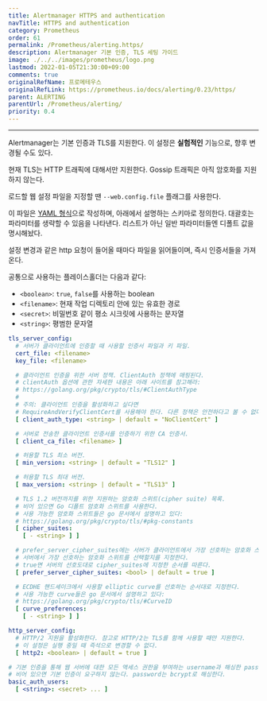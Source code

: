 ```yaml
---
title: Alertmanager HTTPS and authentication
navTitle: HTTPS and authentication
category: Prometheus
order: 61
permalink: /Prometheus/alerting.https/
description: Alertmanager 기본 인증, TLS 세팅 가이드
image: ./../../images/prometheus/logo.png
lastmod: 2022-01-05T21:30:00+09:00
comments: true
originalRefName: 프로메테우스
originalRefLink: https://prometheus.io/docs/alerting/0.23/https/
parent: ALERTING
parentUrl: /Prometheus/alerting/
priority: 0.4
---
```


---

Alertmanager는 기본 인증과 TLS를 지원한다. 이 설정은 **실험적인** 기능으로, 향후 변경될 수도 있다.

현재 TLS는 HTTP 트래픽에 대해서만 지원한다. Gossip 트래픽은 아직 암호화를 지원하지 않는다.

로드할 웹 설정 파일을 지정할 땐 `--web.config.file` 플래그를 사용한다.

이 파일은 [YAML 형식](https://en.wikipedia.org/wiki/YAML)으로 작성하며, 아래에서 설명하는 스키마로 정의한다. 대괄호는 파라미터를 생략할 수 있음을 나타낸다. 리스트가 아닌 일반 파라미터들엔 디폴트 값을 명시해놨다.

설정 변경과 같은 http 요청이 들어올 때마다 파일을 읽어들이며, 즉시 인증서들을 가져온다.

공통으로 사용하는 플레이스홀더는 다음과 같다:

- `<boolean>`: `true`, `false`를 사용하는 boolean
- `<filename>`: 현재 작업 디렉토리 안에 있는 유효한 경로
- `<secret>`: 비밀번호 같이 평소 시크릿에 사용하는 문자열
- `<string>`: 평범한 문자열

```yaml
tls_server_config:
  # 서버가 클라이언트에 인증할 때 사용할 인증서 파일과 키 파일.
  cert_file: <filename>
  key_file: <filename>

  # 클라이언트 인증을 위한 서버 정책. ClientAuth 정책에 매핑된다.
  # clientAuth 옵션에 관한 자세한 내용은 아래 사이트를 참고해라:
  # https://golang.org/pkg/crypto/tls/#ClientAuthType
  #
  # 주의: 클라이언트 인증을 활성화하고 싶다면
  # RequireAndVerifyClientCert를 사용해야 한다. 다른 정책은 안전하다고 볼 수 없다.
  [ client_auth_type: <string> | default = "NoClientCert" ]

  # 서버로 전송한 클라이언트 인증서를 인증하기 위한 CA 인증서.
  [ client_ca_file: <filename> ]

  # 허용할 TLS 최소 버전.
  [ min_version: <string> | default = "TLS12" ]

  # 허용할 TLS 최대 버전.
  [ max_version: <string> | default = "TLS13" ]

  # TLS 1.2 버전까지를 위한 지원하는 암호화 스위트(cipher suite) 목록.
  # 비어 있으면 Go 디폴트 암호화 스위트를 사용한다.
  # 사용 가능한 암호화 스위트들은 go 문서에서 설명하고 있다:
  # https://golang.org/pkg/crypto/tls/#pkg-constants
  [ cipher_suites:
    [ - <string> ] ]

  # prefer_server_cipher_suites에는 서버가 클라이언트에서 가장 선호하는 암호화 스위트를 선택할지,
  # 서버에서 가장 선호하는 암호화 스위트를 선택할지를 지정한다.
  # true면 서버의 선호도대로 cipher_suites에 지정한 순서를 따른다.
  [ prefer_server_cipher_suites: <bool> | default = true ]

  # ECDHE 핸드셰이크에서 사용할 elliptic curve를 선호하는 순서대로 지정한다.
  # 사용 가능한 curve들은 go 문서에서 설명하고 있다:
  # https://golang.org/pkg/crypto/tls/#CurveID
  [ curve_preferences:
    [ - <string> ] ]

http_server_config:
  # HTTP/2 지원을 활성화한다. 참고로 HTTP/2는 TLS를 함께 사용할 때만 지원한다.
  # 이 설정은 실행 중일 때 즉석으로 변경할 수 없다.
  [ http2: <boolean> | default = true ]

# 기본 인증을 통해 웹 서버에 대한 모든 액세스 권한을 부여하는 username과 해싱한 password 목록.
# 비어 있으면 기본 인증이 요구하지 않는다. password는 bcrypt로 해싱한다.
basic_auth_users:
  [ <string>: <secret> ... ]
```
